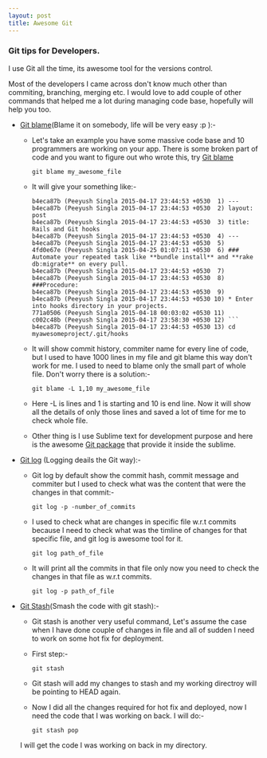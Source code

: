 ```yaml
---
layout: post
title: Awesome Git
---
```


### Git tips for Developers.

I use Git all the time, its awesome tool for the versions control.

Most of the developers I came across don't know much other than commiting, branching, merging etc. I would love to add couple of other commands that helped me a lot during managing code base, hopefully will help you too.

* <a href="http://git-scm.com/docs/git-blame" target="_blank">Git blame</a>(Blame it on somebody, life will be very easy :p ):-


    * Let's take an example you have some massive code base and 10 programmers are working on your app. There is some broken part of code and you want to figure out who wrote this, try <a href="http://git-scm.com/docs/git-blame" target="_blank">Git blame</a>

        ```
        git blame my_awesome_file
        ```

    * It will give your something like:-

        ```
        b4eca87b (Peeyush Singla 2015-04-17 23:44:53 +0530  1) ---
        b4eca87b (Peeyush Singla 2015-04-17 23:44:53 +0530  2) layout: post
        b4eca87b (Peeyush Singla 2015-04-17 23:44:53 +0530  3) title: Rails and Git hooks
        b4eca87b (Peeyush Singla 2015-04-17 23:44:53 +0530  4) ---
        b4eca87b (Peeyush Singla 2015-04-17 23:44:53 +0530  5)
        4fd0e67e (Peeyush Singla 2015-04-25 01:07:11 +0530  6) ### Automate your repeated task like **bundle install** and **rake db:migrate** on every pull.
        b4eca87b (Peeyush Singla 2015-04-17 23:44:53 +0530  7)
        b4eca87b (Peeyush Singla 2015-04-17 23:44:53 +0530  8) ###Procedure:
        b4eca87b (Peeyush Singla 2015-04-17 23:44:53 +0530  9)
        b4eca87b (Peeyush Singla 2015-04-17 23:44:53 +0530 10) * Enter into hooks directory in your projects.
        771a0506 (Peeyush Singla 2015-04-18 00:03:02 +0530 11)
        c002c48b (Peeyush Singla 2015-04-17 23:58:30 +0530 12) ```
        b4eca87b (Peeyush Singla 2015-04-17 23:44:53 +0530 13) cd myawesomeproject/.git/hooks
        ```

    * It will show commit history, commiter name for every line of code, but I used to have 1000 lines in my file and git blame this way don't work for me. I used to need to blame only the small part of whole file. Don't worry there is a solution:-

        ```
        git blame -L 1,10 my_awesome_file
        ```

    * Here -L is lines and 1 is starting and 10 is end line. Now it will show all the details of only those lines and saved a lot of time for me to check whole file.

    * Other thing is I use Sublime text for development purpose and here is the awesome [Git package](https://github.com/kemayo/sublime-text-git) that provide it inside the sublime.


* <a href="http://git-scm.com/docs/git-log" target="_blank">Git log</a> (Logging deails the Git way):-

    * Git log by default show the commit hash, commit message and commiter but I used to check what was the content that were the changes in that commit:-

        ```
        git log -p -number_of_commits
        ```

    * I used to check what are changes in specific file w.r.t commits because I need to check what was the timline of changes for that specific file, and git log is awesome tool for it.

        ```
        git log path_of_file
        ```

    * It will print all the commits in that file only now you need to check the changes in that file as w.r.t commits.

        ```
        git log -p path_of_file
        ```

* <a href="http://git-scm.com/docs/git-stash" target="_blank">Git Stash</a>(Smash the code with git stash):-

    * Git stash is another very useful command, Let's assume the case when I have done couple of changes in file and all of sudden I need to work on some hot fix for deployment.

    * First step:-

        ```
        git stash
        ```

    * Git stash will add my changes to stash and my working directroy will be pointing to HEAD again.

    * Now I did all the changes required for hot fix and deployed, now I need the code that I was working on back. I will do:-

        ```
        git stash pop
        ```

    I will get the code I was working on back in my directory.








